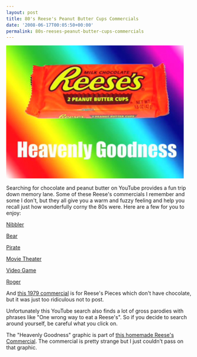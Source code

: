 ```yaml
---
layout: post
title: 80's Reese's Peanut Butter Cups Commercials
date: '2008-06-17T00:05:50+00:00'
permalink: 80s-reeses-peanut-butter-cups-commercials
---
```

<a href="http://www.youtube.com/watch?v=5B8PyRBTs-k"><img src='images/uploads/2008/06/reeses_pb_cups.jpg' alt='Reeses PB Cups Commercials' /></a>

Searching for chocolate and peanut butter on YouTube provides a fun trip down memory lane. Some of these Reese's commercials I remember and some I don't, but they all give you a warm and fuzzy feeling and help you recall just how wonderfully corny the 80s were. Here are a few for you to enjoy:

<a href="http://www.youtube.com/watch?v=PdtaThCpyPM&feature=related">Nibbler</a>

<a href="http://www.youtube.com/watch?v=EQRY0uadv-U&feature=related">Bear</a>

<a href="http://www.youtube.com/watch?v=MdtH33KzYoo">Pirate</a>

<a href="http://www.youtube.com/watch?v=JWMM7HPeTHQ&feature=related">Movie Theater</a>

<a href="http://www.youtube.com/watch?v=U5_gTdqeUOI&feature=related">Video Game</a>

<a href="http://www.youtube.com/watch?v=SFb6Mp3hfYE&NR=1">Roger</a>

And <a href="http://www.youtube.com/watch?v=Zvq_qo05z3w&feature=related">this 1979 commercial</a> is for Reese's Pieces which don't have chocolate, but it was just too ridiculous not to post. 

Unfortunately this YouTube search also finds a lot of gross parodies with phrases like "One wrong way to eat a Reese's". So if you decide to search around yourself, be careful what you click on.

The "Heavenly Goodness" graphic is part of <a href="http://www.youtube.com/watch?v=5B8PyRBTs-k">this homemade Reese's Commercial</a>. The commercial is pretty strange but I just couldn't pass on that graphic.
